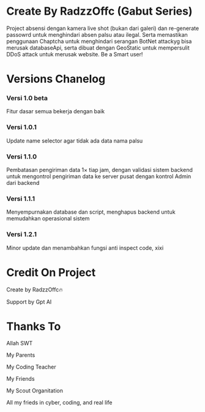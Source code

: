 <h1>Create By RadzzOffc (Gabut Series)</h1>
<p>Project absensi dengan kamera live shot (bukan dari galeri) dan re-generate passowrd untuk menghindari absen palsu atau ilegal. Serta memastikan penggunaan Chaptcha untuk menghindari serangan BotNet attackyg bisa merusak databaseApi, serta dibuat dengan GeoStatic untuk mempersulit DDoS attack untuk merusak website. Be a Smart user!</p>
<h1>Versions Chanelog</h1>
<h3>Versi 1.0 beta</h3>
<p>Fitur dasar semua bekerja dengan baik</p>
<h3>Versi 1.0.1</h3>
<p>Update name selector agar tidak ada data nama palsu</p>
<h3>Versi 1.1.0</h3>
<p>Pembatasan pengiriman data 1× tiap jam, dengan validasi sistem backend untuk mengontrol pengiriman data ke server pusat dengan kontrol Admin dari backend</p>
<h3>Versi 1.1.1</h3>
<p>Menyempurnakan database dan script, menghapus backend untuk memudahkan operasional sistem</p>
<h3>Versi 1.2.1</h3>
<p>Minor update dan menambahkan fungsi anti inspect code, xixi</p>
<h1>Credit On Project</h1>
<p>Create by RadzzOffc🔥</p>
<p>Support by Gpt AI</p>
<h1>Thanks To</h1>
<p>Allah SWT</p>
<p>My Parents</p>
<p>My Coding Teacher</p>
<p>My Friends</p>
<p>My Scout Organitation</p>
<p>All my frieds in cyber, coding, and real life</p>

